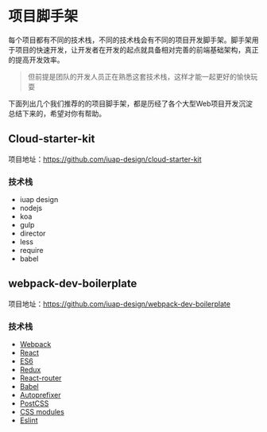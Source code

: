 # 项目脚手架

每个项目都有不同的技术栈，不同的技术栈会有不同的项目开发脚手架。脚手架用于项目的快速开发，让开发者在开发的起点就具备相对完善的前端基础架构，真正的提高开发效率。

> 但前提是团队的开发人员正在熟悉这套技术栈，这样才能一起更好的愉快玩耍

下面列出几个我们推荐的的项目脚手架，都是历经了各个大型Web项目开发沉淀总结下来的，希望对你有帮助。

## Cloud-starter-kit

项目地址：https://github.com/iuap-design/cloud-starter-kit

### 技术栈

- iuap design
- nodejs
- koa
- gulp
- director
- less
- require
- babel

## webpack-dev-boilerplate

项目地址：https://github.com/iuap-design/webpack-dev-boilerplate

### 技术栈

- [Webpack](https://webpack.github.io)
- [React](https://facebook.github.io/react/)
- [ES6](http://es6.ruanyifeng.com/)
- [Redux](https://github.com/rackt/redux)
- [React-router](https://github.com/rackt/react-router-redux)
- [Babel](https://babeljs.io/)
- [Autoprefixer](https://github.com/postcss/autoprefixer)
- [PostCSS](https://github.com/postcss/postcss)
- [CSS modules](https://github.com/outpunk/postcss-modules)
- [Eslint](https://github.com/eslint/eslint)
